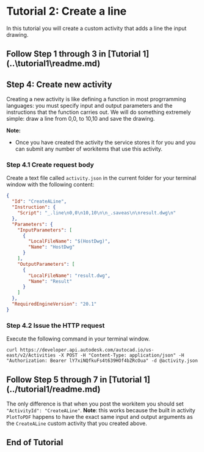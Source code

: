 # Tutorial 2: Create a line
In this tutorial you will create a custom activity that adds a line the input drawing.
## Follow Step 1 through 3 in [Tutorial 1] (..\tutorial1\readme.md)
## Step 4: Create new activity
Creating a new activity is like defining a function in most progrramming languages: you must specify input and output parameters and the instructions that the function carries out. We will do something extremely simple: draw a line from 0,0, to 10,10 and save the drawing.

**Note:** 
+ Once you have created the activity the service stores it for you and you can submit any number of workitems that use this activity.

### Step 4.1 Create request body
Create a text file called `activity.json` in the current folder for your terminal window with the following content:
```json
{
  "Id": "CreateALine",
  "Instruction": {
    "Script": "_.line\n0,0\n10,10\n\n_.saveas\n\nresult.dwg\n"
  },
  "Parameters": {
    "InputParameters": [
      {
        "LocalFileName": "$(HostDwg)",
        "Name": "HostDwg"
      }
    ],
    "OutputParameters": [
      {
        "LocalFileName": "result.dwg",
        "Name": "Result"
      }
    ]
  },
  "RequiredEngineVersion": "20.1"
}
```
### Step 4.2 Issue the HTTP request 
Execute the following command in your terminal window. 
```
curl https://developer.api.autodesk.com/autocad.io/us-east/v2/Activities -X POST -H "Content-Type: application/json" -H "Authorization: Bearer lY7xiNQfkuFs4t639HOf4bZRcOua" -d @activity.json
```
## Follow Step 5 through 7 in [Tutorial 1] (../tutorial1/readme.md)
The only difference is that when you post the workitem you should set `"ActivityId": "CreateALine"`. **Note**: this works because the built in activity `PlotToPDF` happens to have the exact same input and output arguments as the `CreateALine` custom activity that you created above.

End of Tutorial
---


